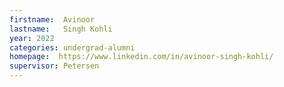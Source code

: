 ```yaml
---
firstname:  Avinoor
lastname:   Singh Kohli
year: 2022
categories: undergrad-alumni
homepage:  https://www.linkedin.com/in/avinoor-singh-kohli/
supervisor: Petersen
---
```

